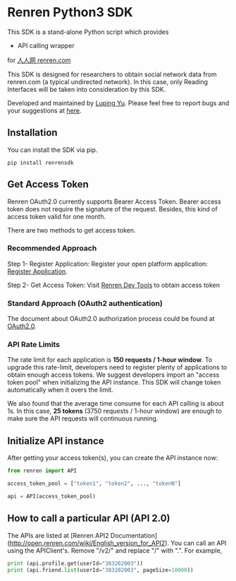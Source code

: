 # Renren Python3 SDK

This SDK is a stand-alone Python script which provides

* API calling wrapper

for [人人网 renren.com](http://www.renren.com)

This SDK is designed for researchers to obtain social network data from renren.com (a typical undirected network). In this case, only Reading Interfaces will be taken into consideration by this SDK.

Developed and maintained by [Luping Yu](https://github.com/lazydingding). Please feel free to report bugs and
your suggestions at [here](https://github.com/lazydingding/renren_sdk).

## Installation

You can install the SDK via pip.

```
pip install renrensdk
```

## Get Access Token
Renren OAuth2.0 currently supports Bearer Access Token. Bearer access token does not require the signature of the request. Besides, this kind of access token valid for one month.

There are two methods to get access token.
### Recommended Approach ###
Step 1- Register Application: Register your open platform application: [Register Application](http://app.renren.com/developers/newapp).

Step 2- Get Access Token: Visit [Renren Dev Tools](http://dev.renren.com/tools) to obtain access token

### Standard Approach (OAuth2 authentication) ###
The document about OAuth2.0 authorization process could be found at [OAuth2.0](http://open.renren.com/wiki/English_version_for_OAuth2.0).

### API Rate Limits
The rate limit for each application is **150 requests / 1-hour window**. To upgrade this rate-limit, developers need to register plenty of applications to obtain enough access tokens. We suggest developers import an "access token pool" when initializing the API instance. This SDK will change token automatically when it overs the limit.

We also found that the average time consume for each API calling is about 1s. In this case, **25 tokens** (3750 requests / 1-hour window) are enough to make sure the API requests will continuous running.

## Initialize API instance

After getting your access token(s), you can create the API instance now:

```python
from renren import API

access_token_pool = ["token1", "token2", ..., "tokenN"]

api = API(access_token_pool)
```

## How to call a particular API (API 2.0)

The APIs are listed at [Renren API2 Documentation]
(http://open.renren.com/wiki/English_version_for_API2).
You can call an API using the APIClient's.  Remove "/v2/" and replace "/" with ".".  For example,

```python
print (api.profile.get(userId="383202003"))
print (api.friend.list(userId="383202003", pageSize=10000))
```
